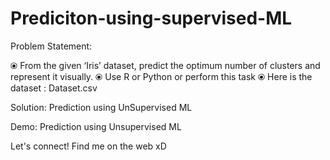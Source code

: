 # Prediciton-using-supervised-ML




Problem Statement:

⦿ From the given ‘Iris’ dataset, predict the optimum number of clusters and represent it visually.
⦿ Use R or Python or perform this task
⦿ Here is the dataset : Dataset.csv


Solution: Prediction using UnSupervised ML

Demo: Prediction using Unsupervised ML




Let's connect! Find me on the web xD

   
